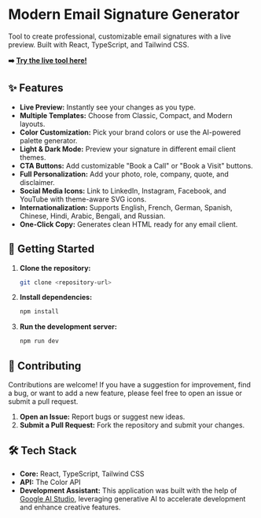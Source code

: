# Modern Email Signature Generator

Tool to create professional, customizable email signatures with a live preview. Built with React, TypeScript, and Tailwind CSS.

**➡️ [Try the live tool here!](https://ai.studio/apps/drive/133sdXtU189icU4aOe4_TrxvUtC_sJDGK)**

## ✨ Features

-   **Live Preview:** Instantly see your changes as you type.
-   **Multiple Templates:** Choose from Classic, Compact, and Modern layouts.
-   **Color Customization:** Pick your brand colors or use the AI-powered palette generator.
-   **Light & Dark Mode:** Preview your signature in different email client themes.
-   **CTA Buttons:** Add customizable "Book a Call" or "Book a Visit" buttons.
-   **Full Personalization:** Add your photo, role, company, quote, and disclaimer.
-   **Social Media Icons:** Link to LinkedIn, Instagram, Facebook, and YouTube with theme-aware SVG icons.
-   **Internationalization:** Supports English, French, German, Spanish, Chinese, Hindi, Arabic, Bengali, and Russian.
-   **One-Click Copy:** Generates clean HTML ready for any email client.

## 🚀 Getting Started

1.  **Clone the repository:**
    ```bash
    git clone <repository-url>
    ```
2.  **Install dependencies:**
    ```bash
    npm install
    ```
3.  **Run the development server:**
    ```bash
    npm run dev
    ```

## 🤝 Contributing

Contributions are welcome! If you have a suggestion for improvement, find a bug, or want to add a new feature, please feel free to open an issue or submit a pull request.

1.  **Open an Issue:** Report bugs or suggest new ideas.
2.  **Submit a Pull Request:** Fork the repository and submit your changes.


## 🛠️ Tech Stack

-   **Core:** React, TypeScript, Tailwind CSS
-   **API:** The Color API
-   **Development Assistant:** This application was built with the help of [Google AI Studio](https://aistudio.google.com/), leveraging generative AI to accelerate development and enhance creative features.